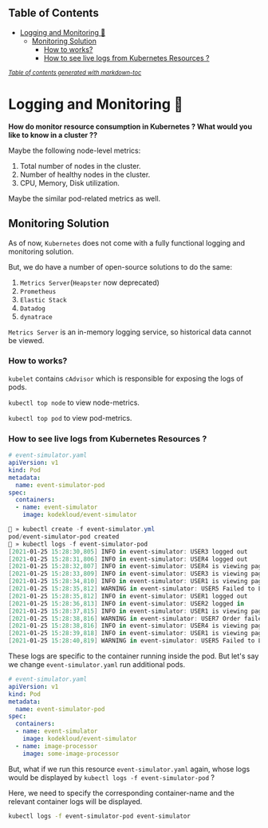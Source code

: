 ## Table of Contents

- [Logging and Monitoring 📰](#logging-and-monitoring---)
  * [Monitoring Solution](#monitoring-solution)
    + [How to works?](#how-to-works-)
    + [How to see live logs from Kubernetes Resources ?](#how-to-see-live-logs-from-kubernetes-resources--)

<small><i><a href='http://ecotrust-canada.github.io/markdown-toc/'>Table of contents generated with markdown-toc</a></i></small>

# Logging and Monitoring 📰

**How do monitor resource consumption in Kubernetes ? What would you like to know in a cluster ??**

Maybe the following node-level metrics:

1. Total number of nodes in the cluster.
2. Number of healthy nodes in the cluster.
3. CPU, Memory, Disk utilization.

Maybe the similar pod-related metrics as well.

## Monitoring Solution

As of now, `Kubernetes` does not come with a  fully functional logging and monitoring solution.

But, we do have a number of open-source solutions to do the same:

1. `Metrics Server`(`Heapster` now deprecated)
2. `Prometheus`
3. `Elastic Stack`
4. `Datadog`
5. `dynatrace`

`Metrics Server` is an in-memory logging service, so historical data cannot be viewed.

### How to works?

`kubelet` contains `cAdvisor` which is responsible for exposing the logs of pods.

`kubectl top node` to view node-metrics.

`kubectl top pod` to view pod-metrics.

### How to see live logs from Kubernetes Resources ?

```yaml
# event-simulator.yaml
apiVersion: v1
kind: Pod
metadata:
  name: event-simulator-pod
spec:
  containers:
  - name: event-simulator
    image: kodekloud/event-simulator
```

```powershell
🐳 » kubectl create -f event-simulator.yml
pod/event-simulator-pod created
🐳 » kubectl logs -f event-simulator-pod
[2021-01-25 15:28:30,805] INFO in event-simulator: USER3 logged out
[2021-01-25 15:28:31,806] INFO in event-simulator: USER4 logged out
[2021-01-25 15:28:32,807] INFO in event-simulator: USER4 is viewing page1
[2021-01-25 15:28:33,809] INFO in event-simulator: USER3 is viewing page1
[2021-01-25 15:28:34,810] INFO in event-simulator: USER1 is viewing page3
[2021-01-25 15:28:35,812] WARNING in event-simulator: USER5 Failed to Login as the account is locked due to MANY FAILED ATTEMPTS.
[2021-01-25 15:28:35,812] INFO in event-simulator: USER1 logged out
[2021-01-25 15:28:36,813] INFO in event-simulator: USER2 logged in
[2021-01-25 15:28:37,815] INFO in event-simulator: USER1 is viewing page2
[2021-01-25 15:28:38,816] WARNING in event-simulator: USER7 Order failed as the item is OUT OF STOCK.
[2021-01-25 15:28:38,816] INFO in event-simulator: USER4 is viewing page1
[2021-01-25 15:28:39,818] INFO in event-simulator: USER1 is viewing page3
[2021-01-25 15:28:40,819] WARNING in event-simulator: USER5 Failed to Login as the account is locked due to MANY FAILED ATTEMPTS.
```

These logs are specific to the container running inside the pod.
But let's say we change `event-simulator.yaml` run additional pods.

```yaml
# event-simulator.yaml
apiVersion: v1
kind: Pod
metadata:
  name: event-simulator-pod
spec:
  containers:
  - name: event-simulator
    image: kodekloud/event-simulator
  - name: image-processor
    image: some-image-processor
```

But, what if we run this resource `event-simulator.yaml` again, whose logs would be displayed by `kubectl logs -f event-simulator-pod` ?

Here, we need to specify the corresponding container-name and the relevant container logs will be displayed.

```bash
kubectl logs -f event-simulator-pod event-simulator
```






